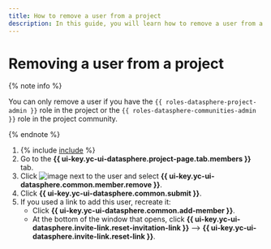 ```yaml
---
title: How to remove a user from a project
description: In this guide, you will learn how to remove a user from a project in {{ ml-platform-name }}.
---
```


# Removing a user from a project

{% note info %}

You can only remove a user if you have the `{{ roles-datasphere-project-admin }}` role in the project or the `{{ roles-datasphere-communities-admin }}` role in the project community.

{% endnote %}

1. {% include [include](../../../_includes/datasphere/ui-find-project.md) %}
1. Go to the **{{ ui-key.yc-ui-datasphere.project-page.tab.members }}** tab.
1. Click ![image](../../../_assets/console-icons/ellipsis.svg) next to the user and select **{{ ui-key.yc-ui-datasphere.common.member.remove }}**.
1. Click **{{ ui-key.yc-ui-datasphere.common.submit }}**.
1. If you used a link to add this user, recreate it:
    * Click **{{ ui-key.yc-ui-datasphere.common.add-member }}**.
    * At the bottom of the window that opens, click **{{ ui-key.yc-ui-datasphere.invite-link.reset-invitation-link }}** ⟶ **{{ ui-key.yc-ui-datasphere.invite-link.reset-link }}**.
